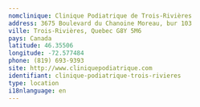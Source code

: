 ```yaml
---
nomclinique: Clinique Podiatrique de Trois-Rivières
address: 3675 Boulevard du Chanoine Moreau, bur 103
ville: Trois-Rivières, Quebec G8Y 5M6
pays: Canada
latitude: 46.35506
longitude: -72.577484
phone: (819) 693-9393
site: http://www.cliniquepodiatrique.com
identifiant: clinique-podiatrique-trois-rivieres
type: location
i18nlanguage: en
---
```

